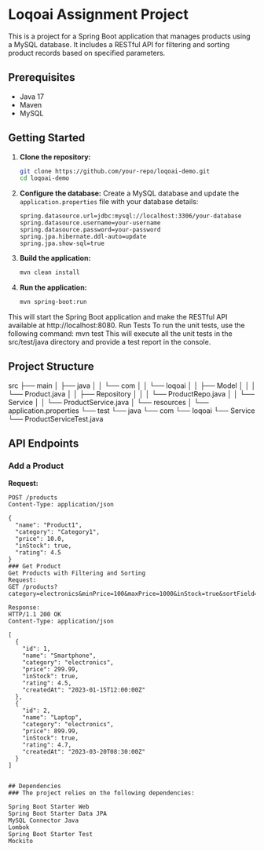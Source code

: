 # Loqoai Assignment Project

This is a project for a Spring Boot application that manages products using a MySQL database. It includes a RESTful API for filtering and sorting product records based on specified parameters.

## Prerequisites

- Java 17
- Maven
- MySQL

## Getting Started

1. **Clone the repository:**
    ```sh
    git clone https://github.com/your-repo/loqoai-demo.git
    cd loqoai-demo
    ```

2. **Configure the database:**
   Create a MySQL database and update the `application.properties` file with your database details:
    ```properties
    spring.datasource.url=jdbc:mysql://localhost:3306/your-database
    spring.datasource.username=your-username
    spring.datasource.password=your-password
    spring.jpa.hibernate.ddl-auto=update
    spring.jpa.show-sql=true
    ```

3. **Build the application:**
    ```sh
    mvn clean install
    ```

4. **Run the application:**
    ```sh
    mvn spring-boot:run
    ```


This will start the Spring Boot application and make the RESTful API available at http://localhost:8080.
Run Tests
To run the unit tests, use the following command:
mvn test
This will execute all the unit tests in the src/test/java directory and provide a test report in the console.

## Project Structure
src
├── main
│   ├── java
│   │   └── com
│   │       └── loqoai
│   │           ├── Model
│   │           │   └── Product.java
│   │           ├── Repository
│   │           │   └── ProductRepo.java
│   │           └── Service
│   │               └── ProductService.java
│   └── resources
│       └── application.properties
└── test
    └── java
        └── com
            └── loqoai
                └── Service
                    └── ProductServiceTest.java


## API Endpoints

### Add a Product

**Request:**
```http
POST /products
Content-Type: application/json

{
  "name": "Product1",
  "category": "Category1",
  "price": 10.0,
  "inStock": true,
  "rating": 4.5
}
### Get Product
Get Products with Filtering and Sorting
Request:
GET /products?category=electronics&minPrice=100&maxPrice=1000&inStock=true&sortField=price&sortOrder=asc

Response:
HTTP/1.1 200 OK
Content-Type: application/json

[
  {
    "id": 1,
    "name": "Smartphone",
    "category": "electronics",
    "price": 299.99,
    "inStock": true,
    "rating": 4.5,
    "createdAt": "2023-01-15T12:00:00Z"
  },
  {
    "id": 2,
    "name": "Laptop",
    "category": "electronics",
    "price": 899.99,
    "inStock": true,
    "rating": 4.7,
    "createdAt": "2023-03-20T08:30:00Z"
  }
]


## Dependencies
### The project relies on the following dependencies:

Spring Boot Starter Web
Spring Boot Starter Data JPA
MySQL Connector Java
Lombok
Spring Boot Starter Test
Mockito
